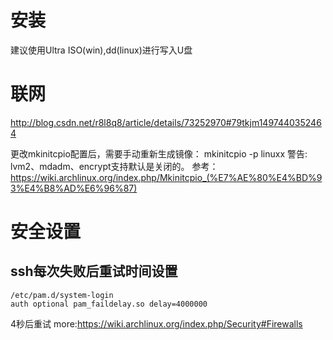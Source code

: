 # 安装
建议使用Ultra ISO(win),dd(linux)进行写入U盘

# 联网
http://blog.csdn.net/r8l8q8/article/details/73252970#79tkjm1497440352464

更改mkinitcpio配置后，需要手动重新生成镜像：
    mkinitcpio -p linuxx
警告: lvm2、mdadm、encrypt支持默认是关闭的。
参考：https://wiki.archlinux.org/index.php/Mkinitcpio_(%E7%AE%80%E4%BD%93%E4%B8%AD%E6%96%87)

# 安全设置
## ssh每次失败后重试时间设置

    /etc/pam.d/system-login
    auth optional pam_faildelay.so delay=4000000
4秒后重试
more:https://wiki.archlinux.org/index.php/Security#Firewalls